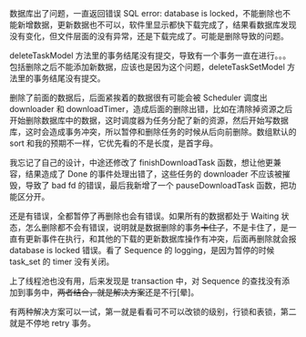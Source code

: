 数据库出了问题，一直返回错误 SQL error: database is locked，不能删除也不能新增数据，更新数据也不可以，软件里显示都快下载完成了，结果看数据库发现没有变化，但文件层面的没有异常，还是下载完成了。可能是删除导致的问题。

deleteTaskModel 方法里的事务结尾没有提交，导致有一个事务一直在进行。。。包括删除之后不能添加新数据，应该也是因为这个问题，deleteTaskSetModel 方法里的事务结尾没有提交。

删除了前面的数据后，后面紧挨着的数据很有可能会被 Scheduler 调度出 downloader 和 downloadTimer，造成后面的删除出错，比如在清除掉资源之后开始删除数据库中的数据，这时调度器为任务分配了新的资源，然后开始写数据库，这时会造成事务冲突，所以暂停和删除任务的时候从后向前删除。数组默认的 sort 和我的预期不一样，它优先看的不是长度，是首字母。

我忘记了自己的设计，中途还修改了 finishDownloadTask 函数，想让他更兼容，结果造成了 Done 的事件处理出错了，这些任务的 downloader 不应该被摧毁，导致了 bad fd 的错误，最后我新增了一个 pauseDownloadTask 函数，把功能区分开。

还是有错误，全都暂停了再删除也会有错误。如果所有的数据都处于 Waiting 状态，怎么删除都不会有错误，说明就是数据删除的事务~~卡住了~~，不是卡住了，是一直有更新事件在执行，和其他的下载的更新数据库操作有冲突，后面再删除就会报 database is locked 错误。看了 Sequence 的 logging，是因为暂停的时候 task_set 的 timer 没有关闭。

上了线程池也没有用，后来发现是 transaction 中，对 Sequence 的查找没有添加到事务中，~~两者结合，就是解决方案~~还是不行[晕]。

有两种解决方案可以一试，第一就是看看可不可以改锁的级别，行锁和表锁，第二就是不停地 retry 事务。